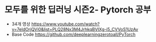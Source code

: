 # 모두를 위한 딥러닝 시즌2- Pytorch 공부
- 34개 영상 
https://www.youtube.com/watch?v=7eldOrjQVi0&list=PLQ28Nx3M4JrhkqBVIXg-i5_CVVoS1UzAv
- Base Code
https://github.com/deeplearningzerotoall/PyTorch
